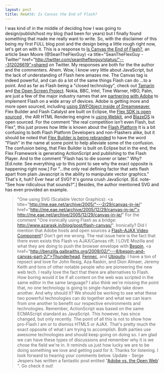 ```yaml
---
layout: post
title: Re&#58; Is Canvas the End of Flash?
---
```


I was kind of in the middle of deciding how I was going to design/publish/host my blog (had been for years) but I finally found something that made me really want to write. So, with the disclaimer of this being my first FULL blog post and the design being a little rough right now, let's get on with it. This is a response to <a title="http://stairwellblog.com/2009/03/is-canvas-the-end-of-flash/" href="http://stairwellblog.com/2009/03/is-canvas-the-end-of-flash/">Is Canvas the End of Flash?</a>, an article Sean Moore (@SeanTheFlexGuy) <a title="SeanTheFlexGuy - Twitter" href="http://twitter.com/seantheflexguy/status/"---312026619">shared</a> on Twitter. My responses are both for the the author and the commenters. Ahem. Wow, I know very little about JavaScript, but the lack of understanding of Flash here amazes me. The Canvas tag is indeed powerful, and can do a lot of the same things Flash can do ...to a point. And as far as Flash being a "closed technology", check out <a title="http://opensource.adobe.com/wiki/display/site/Projects#Projects-Tamarin" href="http://opensource.adobe.com/wiki/display/site/Projects#Projects-Tamarin">Tamarin</a> and <a title="http://opensource.adobe.com/wiki/display/site/Home" href="http://opensource.adobe.com/wiki/display/site/Home">the Open Screen Project</a>. Nokia, BBC, Intel, Time Warner, HBO, Palm, are just a few of the major industry names that are <a title="http://www.openscreenproject.org/partners/" href="http://www.openscreenproject.org/partners/">partnering with Adobe</a> to implement Flash on a wide array of devices. Adobe is getting more and more open sourced, including <a title="http://www.jonnymac.com/blog/2008/06/22/swfobject-2-to-be-default-publish-method-in-cs4/" href="http://www.jonnymac.com/blog/2008/06/22/swfobject-2-to-be-default-publish-method-in-cs4/">using SWFObject inside of Dreamweaver</a>, Flex Builder and Flash Catalyst are built on Eclipse, the <a title="http://opensource.adobe.com/wiki/display/flexsdk/Flex+SDK" href="http://opensource.adobe.com/wiki/display/flexsdk/Flex+SDK">Flex SDK is open sourced</a> , the AIR HTML Rendering engine is <a title="http://opensource.adobe.com/wiki/display/webkit/Webkit" href="http://opensource.adobe.com/wiki/display/webkit/Webkit">using Webkit</a>, and <a title="http://opensource.adobe.com/wiki/display/blazeds/Overview" href="http://opensource.adobe.com/wiki/display/blazeds/Overview">BlazeDS</a> is open sourced. For the comment "the real competition isn&rsquo;t even Flash, but Flex", this just proves how little is known about the <a title="http://www.adobe.com/flashplatform/" href="http://www.adobe.com/flashplatform/">Flash Platform</a> It is a bit confusing to both Flash Platform Developers and non-Flashers alike, but it should be noted that <a title="http://blog.digitalbackcountry.com/2008/11/the-flex-builder-identity-crisis-and-the-flash-platform/" href="http://blog.digitalbackcountry.com/2008/11/the-flex-builder-identity-crisis-and-the-flash-platform/">Flex Builder is being rebranded</a> to have the word "Flash" in the name at some point to help alleviate some of the confusion. The confusion being, that Flex Builder is built on Eclipse but in the end, the Flex Framework is generating ActionScript and publishing to the Flash Player. And to the comment "Flash has to die sooner or later." Why? [Ed.note: See everything up to this point to see why the exact opposite is happening right now.] For "...the only real defining factor that sets flash apart from plain Javascript is the ability to manipulate vector graphics." That's it, huh? Ever hear of SVG? It's gonna crush JavaScript. [Ed. note- "See how ridiculous that sounds?".] Besides, the author mentioned SVG and has even provided an example.
> "One using SVG (Scalable Vector Graphics): <a title="http://me.eae.net/archive/2005/"---2/29/canvas-in-ie/" href="http://me.eae.net/archive/2005/12/29/canvas-in-ie/"> http://me.eae.net/archive/2005/12/29/canvas-in-ie/</a>"
For the comment "One ironically using Flash as a bridge: <a title="http://www.azarask.in/blog/post/flash-canvas/" href="http://www.azarask.in/blog/post/flash-canvas/"> http://www.azarask.in/blog/post/flash-canvas/</a>". Ironically? Did I mention that Adobe hosts and open sources a <a title="http://opensource.adobe.com/wiki/display/site/Projects#Projects-FlashAjaxVideoComponent" href="http://opensource.adobe.com/wiki/display/site/Projects#Projects-FlashAjaxVideoComponent">Flash-AJAX Video Component</a>? Don't get me wrong. The real issue here is the fact that there even exists this Flash vs AJAX/Canvas rift. I LOVE Mozilla and what they are doing to push the browser envelope with <a href="http://mozillalabs.com/bespin/">Bespin</a>, <a href="http://benzilla.galbraiths.org/2009/02/"---8/bespin-and-canvas-part-2/">Thunderhead</a>, <a href="https://wiki.mozilla.org/Fennec">Fennec</a>, and <a href="https://wiki.mozilla.org/Labs/Ubiquity/">Ubiquity</a>. I have a ton of repsect and love for John Resig, Aza Raskin, and Dion Almaer, Jeremy Keith and tons of other notable people who are pioneering the new web tech. I really love the fact that there are alternatives to Flash. How boring would it be if all content on the web was scripted in the same editor in the same language? I also think we're missing the point that, no one technology is going to single-handedly take down another. And why should it? We should be working to see what these two powerful technologies can do together and what we can learn from one another to benefit our respective environments and technologies. Remember, ActionScript was based on the same ECMAScript standard as JavaScript. This however, has since changed, but only recently. The point of all this is not to show how pro-Flash I am or to dismiss HTML5 or AJAX. That's pretty much the exact opposite of what I am trying to accomplish. Both parties use awesome technologies and should keep going on doing so. I am glad we can have these types of discussions and remember why it is we chose the field we're in. It reminds us just how lucky we are to be doing something we love and getting paid for it. Thanks for listening. I look forward to hearing your comments below. Update - Serge Jespers has written a fantastic post entited "<a title="Serge Jespers - Adobe vs the Open Web" href="http://www.webkitchen.be/2009/05/27/adobe-versus-the-open-web/">Adobe vs. the Open Web</a>' ". Go check it out!
